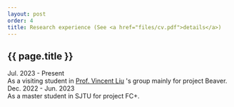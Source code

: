 ```yaml
---
layout: post
order: 4
title: Research experience (See <a href="files/cv.pdf">details</a>)
---
```


<div id="experience"></div>
<h2>{{ page.title }}</h2>

<div class="experience-item">
    <div class="timeSpan-container">
        <span class="timeSpan">Jul. 2023 - Present</span>
    </div>
    <div class="eventSpan-container">
        <span class="eventSpan">As a visiting student in <a href="https://vincen.tl">Prof. Vincent Liu</a> 's group mainly for project Beaver.</span>
    </div>
</div>

<div class="experience-item">
    <div class="timeSpan-container">
        <span class="timeSpan">Dec. 2022 - Jun. 2023</span>
    </div>
    <div class="eventSpan-container">
        <span class="eventSpan">As a master student in SJTU for project FC+.</span>
    </div>
</div>
